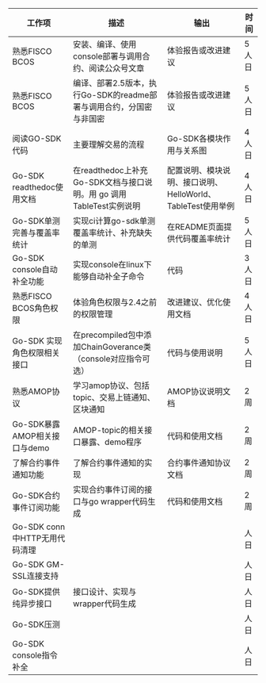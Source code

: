 | 工作项                        | 描述                                                         | 输出                                                        | 时间  |
| ----------------------------- | ------------------------------------------------------------ | ----------------------------------------------------------- | ----- |
| 熟悉FISCO BCOS                | 安装、编译、使用console部署与调用合约、阅读公众号文章        | 体验报告或改进建议                                          | 5人日 |
| 熟悉FISCO BCOS                | 编译、部署2.5版本，执行Go-SDK的readme部署与调用合约，分国密与非国密 | 体验报告或改进建议                                          | 5人日 |
| 阅读GO-SDK代码                | 主要理解交易的流程                                           | Go-SDK各模块作用与关系图                                    | 4人日 |
| Go-SDK readthedoc使用文档     | 在readthedoc上补充Go-SDK文档与接口说明。用 go 调用TableTest实例说明 | 配置说明、模块说明、接口说明、HelloWorld、TableTest使用举例 | 4人日 |
| Go-SDK单测完善与覆盖率统计    | 实现ci计算go-sdk单测覆盖率统计、补充缺失的单测               | 在README页面提供代码覆盖率统计                              | 5人日 |
| Go-SDK console自动补全功能    | 实现console在linux下能够自动补全子命令                       | 代码                                                        | 3人日 |
| 熟悉FISCO BCOS角色权限        | 体验角色权限与2.4之前的权限管理                              | 改进建议、优化使用文档                                      | 4人日 |
| Go-SDK 实现角色权限相关接口   | 在precompiled包中添加ChainGoverance类（console对应指令可选） | 代码与使用说明                                              | 5人日 |
| 熟悉AMOP协议                  | 学习amop协议、包括topic、交易上链通知、区块通知              | AMOP协议说明文档                                            | 2周   |
| Go-SDK暴露AMOP相关接口与demo  | AMOP-topic的相关接口暴露、demo程序                           | 代码和使用文档                                              | 2周   |
| 了解合约事件通知功能          | 了解合约事件通知的实现                                       | 合约事件通知协议文档                                        | 2周   |
| Go-SDK合约事件订阅功能        | 实现合约事件订阅的接口与go wrapper代码生成                   | 代码和使用文档                                              | 2周   |
| Go-SDK conn中HTTP无用代码清理 |                                                              |                                                             | 人日  |
| Go-SDK GM-SSL连接支持         |                                                              |                                                             | 人日  |
| Go-SDK提供纯异步接口          | 接口设计、实现与wrapper代码生成                              |                                                             | 人日  |
| Go-SDK压测                    |                                                              |                                                             | 人日  |
| Go-SDK console指令补全        |                                                              |                                                             | 人日  |